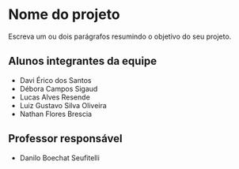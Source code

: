 # Nome do projeto
Escreva um ou dois parágrafos resumindo o objetivo do seu projeto.

## Alunos integrantes da equipe

* Davi Érico dos Santos
* Débora Campos Sigaud
* Lucas Alves Resende
* Luiz Gustavo Silva Oliveira
* Nathan Flores Brescia

## Professor responsável 

* Danilo Boechat Seufitelli

